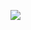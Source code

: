 ![](<https://raw.githubusercontent.com/Jamison-Chen/KM-software/master/img/Screen Shot 2023-01-26 at 12.16.27 PM.png>)
